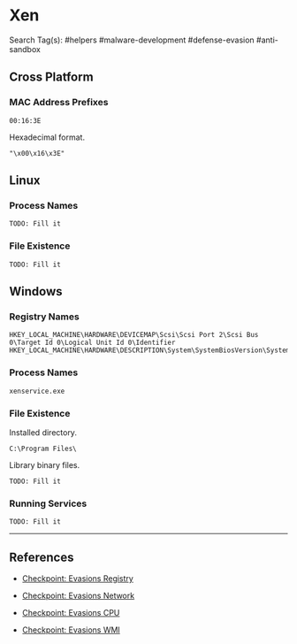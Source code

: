 # Xen

Search Tag(s): #helpers #malware-development #defense-evasion #anti-sandbox

## Cross Platform

### MAC Address Prefixes

```
00:16:3E
```

Hexadecimal format.

```
"\x00\x16\x3E"
```

## Linux

### Process Names

```
TODO: Fill it
```

### File Existence

```
TODO: Fill it
```

## Windows

### Registry Names

```
HKEY_LOCAL_MACHINE\HARDWARE\DEVICEMAP\Scsi\Scsi Port 2\Scsi Bus 0\Target Id 0\Logical Unit Id 0\Identifier
HKEY_LOCAL_MACHINE\HARDWARE\DESCRIPTION\System\SystemBiosVersion\SystemBiosVersion
```

### Process Names

```
xenservice.exe
```

### File Existence

Installed directory.

```
C:\Program Files\
```

Library binary files.

```
TODO: Fill it
```

### Running Services

```
TODO: Fill it
```

---
## References

- [Checkpoint: Evasions Registry](https://evasions.checkpoint.com/src/Evasions/techniques/registry.html)

- [Checkpoint: Evasions Network](https://evasions.checkpoint.com/src/Evasions/techniques/network.html)

- [Checkpoint: Evasions CPU](https://evasions.checkpoint.com/src/Evasions/techniques/cpu.html)

- [Checkpoint: Evasions WMI](https://evasions.checkpoint.com/src/Evasions/techniques/wmi.html)